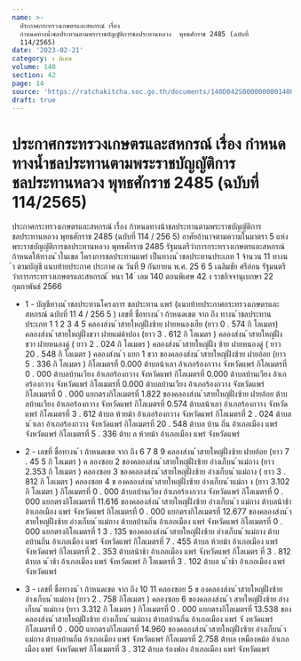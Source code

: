 ```yaml
---
name: >-
  ประกาศกระทรวงเกษตรและสหกรณ์ เรื่อง
  กำหนดทางน้ำชลประทานตามพระราชบัญญัติการชลประทานหลวง  พุทธศักราช 2485 (ฉบับที่
  114/2565)
date: '2023-02-21'
category: ง พิเศษ
volume: 140
section: 42
page: 14
source: 'https://ratchakitcha.soc.go.th/documents/140D042S0000000001400.pdf'
draft: true
---
```


# ประกาศกระทรวงเกษตรและสหกรณ์ เรื่อง กำหนดทางน้ำชลประทานตามพระราชบัญญัติการชลประทานหลวง  พุทธศักราช 2485 (ฉบับที่ 114/2565)

ประกาศกระทรวงเกษตรและสหกรณ์ เรื่อง ก้าหนดทางน้าชลประทานตามพระราชบัญญัติการชลประทานหลวง พุทธศักราช 2485 (ฉบับที่ 114 / 256 5) อาศัยอ้านาจตามความในมาตรา 5 แห่งพระราชบัญญัติการชลประทานหลวง พุทธศักราช 2485 รัฐมนตรีว่าการกระทรวงเกษตรและสหกรณ์ ก้าหนดให้ทางน ้าในเขต โครงการชลประทานแพร่ เป็นทางน ้าชลประทานประเภท 1 จ้านวน 11 ทางน ้า ตามบัญชี แนบท้ายประกาศ ประกาศ ณ วันที่ 9 กันยายน พ.ศ. 25 6 5 เฉลิมชัย ศรีอ่อน รัฐมนตรีว่าการกระทรวงเกษตรและสหกรณ์ ้ หนา 14 ่ เลม 140 ตอนพิเศษ 42 ง ราชกิจจานุเบกษา 22 กุมภาพันธ์ 2566

- 1 - บัญชีทางน ้าชลประทานโครงการ ชลประทาน แพร่ (แนบท้ายประกาศกระทรวงเกษตรและสหกรณ์ ฉบับที่ 11 4 / 256 5 ) เลขที่ ชื่อทางน ้า ก้าหนดเขต จาก ถึง ทางน ้าชลประทานประเภท 1 1 2 3 4 5 คลองส่งน ้าสายใหญ่ฝั่งซ้าย ฝายหนองเฮีย (ยาว 0 . 574 กิ โลเมตร) คลองส่งน ้าสายใหญ่ฝั่งขวา ฝายแม่ค้าปอง (ยาว 3 . 612 กิ โลเมตร ) คลองส่งน ้าสายใหญ่ฝั่งขวา ฝายหนองดู่ ( ยาว 2 . 024 กิ โลเมตร ) คลองส่งน ้าสายใหญ่ฝั่ง ซ้าย ฝายหนองดู่ ( ยาว 20 . 548 กิ โลเมตร ) คลองส่งน ้า แยก 1 ขวา ของคลองส่งน ้าสายใหญ่ฝั่งซ้าย ฝายอ้อย (ยาว 5 . 336 กิ โลเมตร ) กิโลเมตรที่ 0.000 ต้าบลน้าเลา อ้าเภอร้องกวาง จังหวัดแพร่ กิโลเมตรที่ 0 . 000 ต้าบลบ้านเวียง อ้าเภอร้องกวาง จังหวัดแพร่ กิโลเมตรที่ 0.000 ต้าบลบ้านเวียง อ้าเภอร้องกวาง จังหวัดแพร่ กิโลเมตรที่ 0.000 ต้าบลบ้านเวียง อ้าเภอร้องกวาง จังหวัดแพร่ กิโลเมตรที่ 0 . 000 แยกตรงกิโลเมตรที่ 1.822 ของคลองส่งน ้าสายใหญ่ฝั่งซ้าย ฝายอ้อย ต้าบลบ้านเวียง อ้าเภอร้องกวาง จังหวัดแพร่ กิโลเมตรที่ 0.574 ต้าบลน้าเลา อ้าเภอร้องกวาง จังหวัดแพร่ กิโลเมตรที่ 3 . 612 ต้าบล ห้วยม้า อ้าเภอร้องกวาง จังหวัดแพร่ กิโลเมตรที่ 2 . 024 ต้าบล น ้าเลา อ้าเภอร้องกวาง จังหวัดแพร่ กิโลเมตรที่ 20 . 548 ต้าบล บ้าน ถิ่น อ้าเภอเมือง แพร่ จังหวัดแพร่ กิโลเมตรที่ 5 . 336 ต้าบ ล ห้วยม้า อ้าเภอเมือง แพร่ จังหวัดแพร่

- 2 - เลขที่ ชื่อทางน ้า ก้าหนดเขต จาก ถึง 6 7 8 9 คลองส่งน ้าสายใหญ่ฝั่งซ้าย ฝายอ้อย (ยาว 7 . 45 5 กิ โลเมตร ) ค ลองซอย 2 ของคลองส่งน ้าสายใหญ่ฝั่งซ้าย อ่างเก็บน ้าแม่ถาง (ยาว 2.353 กิ โลเมตร ) คลองซอย 3 ของคลองส่งน ้าสายใหญ่ฝั่งซ้าย อ่างเก็บน ้าแม่ถาง ( ยาว 3 . 812 กิ โลเมตร ) คลองซอย 4 ข องคลองส่งน ้าสายใหญ่ฝั่งซ้าย อ่างเก็บน ้าแม่ถา ง (ยาว 3.102 กิ โลเมตร ) กิโลเมตรที่ 0 . 000 ต้าบลบ้านเวียง อ้าเภอร้องกวาง จังหวัดแพร่ กิโลเมตรที่ 0 . 000 แยกตรงกิโลเมตรที่ 11.616 ของคลองส่งน ้าสายใหญ่ฝั่งซ้าย อ่างเก็บน ้า แม่ถาง ต้าบลน้าช้า อ้าเภอเมือง แพร่ จังหวัดแพร่ กิโลเมตรที่ 0 . 000 แยกตรงกิโลเมตรที่ 12.677 ของคลองส่งน ้าสายใหญ่ฝั่งซ้าย อ่างเก็บน ้าแม่ถาง ต้าบลบ้านถิ่น อ้าเภอเมือง แพร่ จังหวัดแพร่ กิโลเมตรที่ 0 . 000 แยกตรงกิโลเมตรที่ 1 3 . 135 ของคลองส่งน ้าสายใหญ่ฝั่งซ้าย อ่างเก็บน ้าแม่ถาง ต้าบลบ้านถิ่น อ้าเภอเมือง แพร่ จังหวัดแพร่ กิโลเมตรที่ 7 . 455 ต้าบล ห้วยม้า อ้าเภอเมือง แพร่ จังหวัดแพร่ กิโลเมตรที่ 2 . 353 ต้าบลน้าช้า อ้าเภอเมือง แพร่ จังหวัดแพร่ กิโลเมตร ที่ 3 . 812 ต้าบล น ้าช้า อ้าเภอเมือง แพร่ จังหวัดแพร่ กิ โลเมตรที่ 3 . 102 ต้าบล น ้าช้า อ้าเภอเมือง แพร่ จังหวัดแพร่

- 3 - เลขที่ ชื่อทางน ้า ก้าหนดเขต จาก ถึง 10 11 คลองซอย 5 ข องคลองส่งน ้าสายใหญ่ฝั่งซ้าย อ่างเก็บน ้าแม่ถาง (ยาว 2 . 758 กิโลเมตร ) คลองซอย 6 ของคลองส่งน ้า สายใหญ่ฝั่งซ้าย อ่างเก็บน ้าแม่ถาง (ยาว 3.312 กิ โลเมตร ) กิโลเมตรที่ 0 . 000 แยกตรงกิโลเมตรที่ 13.538 ของคลองส่งน ้าสายใหญ่ฝั่งซ้าย อ่างเก็บน ้าแม่ถาง ต้าบลบ้านถิ่น อ้าเภอเมือง แพร่ จั งหวัดแพร่ กิโลเมตรที่ 0 . 000 แยกตรงกิโลเมตรที่ 14.960 ของคลองส่งน ้าสายใหญ่ฝั่งซ้าย อ่างเก็บน ้าแม่ถาง ต้าบลบ้านถิ่น อ้าเภอเมือง แพร่ จังหวัดแพร่ กิโลเมตรที่ 2.758 ต้าบล เหมืองหม้อ อ้าเภอเมือง แพร่ จังหวัดแพร่ กิโลเมตรที่ 3 . 312 ต้าบล ร่องฟอง อ้าเภอเมือง แพร่ จังหวัดแพร่
